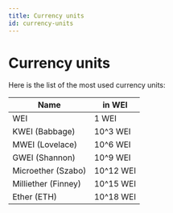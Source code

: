 ```yaml
---
title: Currency units
id: currency-units
---
```


# Currency units

Here is the list of the most used currency units:

| Name                | in WEI    |
|---------------------|-----------|
| WEI                 | 1 WEI     |
| KWEI (Babbage)      | 10^3 WEI  |
| MWEI (Lovelace)     | 10^6 WEI  |
| GWEI (Shannon)      | 10^9 WEI  |
| Microether (Szabo)  | 10^12 WEI |
| Milliether (Finney) | 10^15 WEI |
| Ether (ETH)         | 10^18 WEI |

